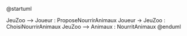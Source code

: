 @startuml

JeuZoo --> Joueur : ProposeNourrirAnimaux
Joueur -> JeuZoo : ChoisiNourrirAnimaux
JeuZoo --> Animaux : NourritAnimaux
@enduml